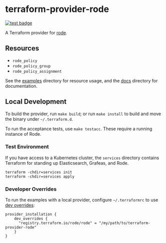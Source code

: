 # terraform-provider-rode

[![test badge](https://github.com/rode/terraform-provider-rode/actions/workflows/test.yaml/badge.svg?branch=main)](https://github.com/rode/terraform-provider-rode/actions/workflows/test.yaml?query=branch%3Amain)


A Terraform provider for [rode](https://github.com/rode/rode).

## Resources

- `rode_policy`
- `rode_policy_group`
- `rode_policy_assignment`

See the [examples](examples) directory for resource usage, and the [docs](docs) directory for documentation.

## Local Development

To build the provider, run `make build`; or run `make install` to build and move the binary under `~/.terraform.d`.

To run the acceptance tests, use `make testacc`. These require a running instance of Rode.

### Test Environment

If you have access to a Kubernetes cluster, the `services` directory contains Terraform for standing up Elasticsearch,
Grafeas, and Rode. 

```shell
terraform -chdir=services init
terraform -chdir=services apply
```

### Developer Overrides

To run the examples with a local provider, configure `~/.terraformrc` to use [dev overrides](https://www.terraform.io/docs/cli/config/config-file.html#development-overrides-for-provider-developers):

```
provider_installation {
    dev_overrides {
      "registry.terraform.io/rode/rode" = "/my/path/to/terraform-provider-rode"
    }
}
```
